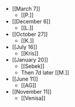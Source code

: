 - [[March 7]]
  - [[P.]]
- [[December 6]]
  - [[L.]]
- [[October 27]]
  - [[K.]]
- [[July 16]]
  - [[Kris]]
- [[January 20]]
  - [[Sebek]]
  - Then 7d later [[M.]] 
- [[June 11]]
  - [[AG]]
- [[November 11]]
  - [[Venisa]]
